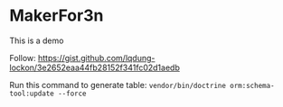 # MakerFor3n

This is a demo

Follow: https://gist.github.com/lqdung-lockon/3e2652eaa44fb28152f341fc02d1aedb

Run this command to generate table: `vendor/bin/doctrine orm:schema-tool:update --force`

